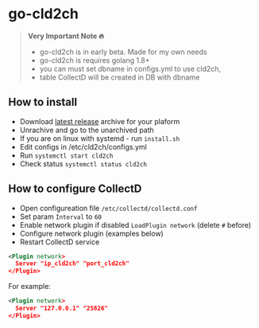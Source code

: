 go-cld2ch
===================

> **Very Important Note :fire:**
> 
> - go-cld2ch is in early beta. Made for my own needs
> - go-cld2ch is requires golang 1.8+
> - you can must set dbname in configs.yml to use cld2ch, 
> - table CollectD will be created in DB with dbname



How to install
-------------
 - Download [<i class="icon-upload"></i> latest release](#publish-a-document) archive for your plaform
 - Unrachive and go to the unarchived path
 - If you are on linux with systemd - run `install.sh`
 - Edit configs in /etc/cld2ch/configs.yml
 - Run `systemctl start cld2ch`
 - Check status `systemctl status cld2ch`


How to configure CollectD
-------------
 - Open configureation file `/etc/collectd/collectd.conf`
 - Set param `Interval` to `60`
 - Enable network plugin if disabled `LoadPlugin network` (delete `#` before)
 - Configure network plugin (examples below)
 - Restart CollectD service
```xml
<Plugin network>
  Server "ip_cld2ch" "port_cld2ch"
</Plugin>
```
For example:
```xml
<Plugin network>
  Server "127.0.0.1" "25826"
</Plugin>
```
